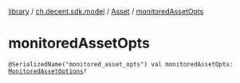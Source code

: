 [library](../../index.md) / [ch.decent.sdk.model](../index.md) / [Asset](index.md) / [monitoredAssetOpts](./monitored-asset-opts.md)

# monitoredAssetOpts

`@SerializedName("monitored_asset_opts") val monitoredAssetOpts: `[`MonitoredAssetOptions`](../-monitored-asset-options/index.md)`?`